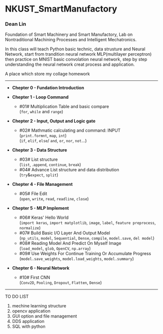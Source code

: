 # NKUST_SmartManufactory
### Dean Lin  
Foundation of Smart Machinery and Smart Manufactory, Lab on Nontraditional Machining Processes and Intelligent Mechatronics.  

In this class will teach Python basic technic, data strusture and Neural Network, start from trandition neural network MLP(multilayer perceptron) then practice on MNIST basic convolation neural network, step by step understanding the neural network creat process and application.

A place which store my collage homework

-------------------------------------------
- **Chepter 0 - Fundation Introduction** 

- **Chepter 1 - Loop Command**  
    
  - #01# Multiplication Table and basic compare  
(`for`, `while` and `range`)

- **Chepter 2 - Input, Output and Logic gate**  

  - #02# Mathmatic calculating and command: INPUT  
(`print.formnt`, `map`, `int`)  
(`if`, `elif`, `else`/ `and`, `or`, `nor`, `not`...)  

- **Chepter 3 - Data Structure**  
   - #03# List structure  
(`list`, .`append`, `continue`, `break`)
   - #04# Advance List structure and data distribution  
(`try`&`expect`, `split`)
         
- **Chepter 4 - File Management**
   - #05# File Edit  
(`open`, `write`, `read`, `readline`, `close`)  

- **Chepter 5 - MLP Implement**  
   - #06# Keras' Hello World  
(`import keras`, `import matplotlib`, `image`, `label`, `feature preprocess`, `normalize`)  
   - #07# Build Basic I/O Layer And Output Model  
(`np_utils`, `model`, `Sequential`, `Dense`, `compile`, `model.save`, `del model`)  
   - #08# Reading Model And Predict On Myself Image  
(`load_model`, `glob`, `OpenCV`, `np.array`)  
   - #09# Use Weights For Continue Training Or Accumulate Progress  
(`model.save_weights`, `model.load_weights`, `model.summary`)  

- **Chepter 6 - Neural Network**  
   - #10# First CNN  
(`Conv2D`, `Pooling`, `Dropout`, `Flatten`, `Dense`)  


-----------------------------------
TO DO LIST
1. mechine learning structure
2. opencv application
3. GUI option and file management
4. DDS application
5. SQL with python
